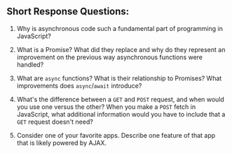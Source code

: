 ## Short Response Questions:

1. Why is asynchronous code such a fundamental part of programming in JavaScript?

2. What is a Promise? What did they replace and why do they represent an improvement on the previous way asynchronous functions were handled?

3. What are `async` functions? What is their relationship to Promises? What improvements does `async`/`await` introduce?

4. What's the difference between a `GET` and `POST` request, and when would you use one versus the other? When you make a `POST` fetch in JavaScript, what additional information would you have to include that a `GET` request doesn't need?

5. Consider one of your favorite apps. Describe one feature of that app that is likely powered by AJAX.
